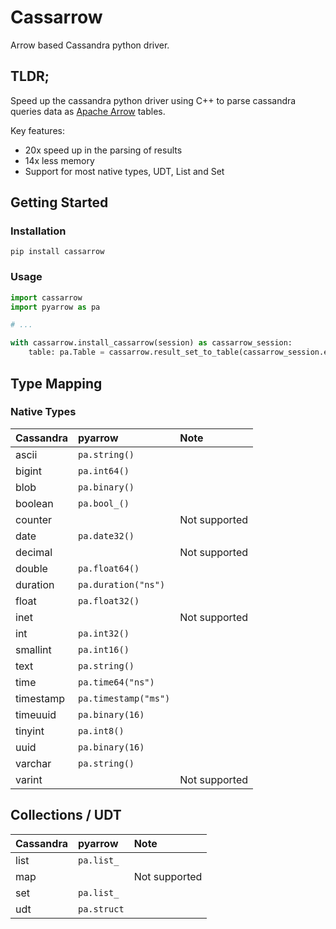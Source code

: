 # Cassarrow

Arrow based Cassandra python driver. 

## TLDR;

Speed up the cassandra python driver using C++ to parse cassandra queries data as [Apache Arrow](https://arrow.apache.org/) tables.

Key features:
* 20x speed up in the parsing of results
* 14x less memory
* Support for most native types, UDT, List and Set

## Getting Started

### Installation

```shell
pip install cassarrow
```

### Usage

```python
import cassarrow
import pyarrow as pa

# ...

with cassarrow.install_cassarrow(session) as cassarrow_session:
    table: pa.Table = cassarrow.result_set_to_table(cassarrow_session.execute_query("SELECT * FROM my_table"))
```

## Type Mapping

### Native Types

| Cassandra   | pyarrow              | Note          |
|:------------|:---------------------|:--------------|
| ascii       | `pa.string()`        |               |
| bigint      | `pa.int64()`         |               |
| blob        | `pa.binary()`        |               |
| boolean     | `pa.bool_()`         |               |
| counter     |                      | Not supported |
| date        | `pa.date32()`        |               |
| decimal     |                      | Not supported |
| double      | `pa.float64()`       |               |
| duration    | `pa.duration("ns")`  |               |
| float       | `pa.float32()`       |               |
| inet        |                      | Not supported |
| int         | `pa.int32()`         |               |
| smallint    | `pa.int16()`         |               |
| text        | `pa.string()`        |               |
| time        | `pa.time64("ns")`    |               |
| timestamp   | `pa.timestamp("ms")` |               |
| timeuuid    | `pa.binary(16)`      |               |
| tinyint     | `pa.int8()`          |               |
| uuid        | `pa.binary(16)`      |               |
| varchar     | `pa.string()`        |               |
| varint      |                      | Not supported |


## Collections / UDT

| Cassandra   | pyarrow     | Note          |
|:------------|:------------|:--------------|
| list        | `pa.list_`  |               |
| map         |             | Not supported |
| set         | `pa.list_`  |               |
| udt         | `pa.struct` |               |
